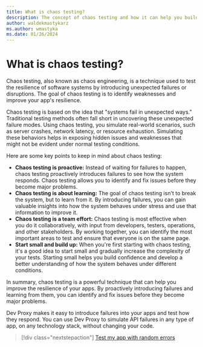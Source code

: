```yaml
---
title: What is chaos testing?
description: The concept of chaos testing and how it can help you build more resilient apps
author: waldekmastykarz
ms.author: wmastyka
ms.date: 01/26/2024
---
```


# What is chaos testing?

Chaos testing, also known as chaos engineering, is a technique used to test the resilience of software systems by introducing unexpected failures or disruptions. The goal of chaos testing is to identify weaknesses and improve your app's resilience.

Chaos testing is based on the idea that "systems fail in unexpected ways." Traditional testing methods often fall short in uncovering these unexpected failure modes. Using chaos testing, you simulate real-world scenarios, such as server crashes, network latency, or resource exhaustion. Simulating these behaviors helps in exposing hidden issues and weaknesses that might not be evident under normal testing conditions.

Here are some key points to keep in mind about chaos testing:

- **Chaos testing is proactive:** Instead of waiting for failures to happen, chaos testing proactively introduces failures to see how the system responds. Chaos testing allows you to identify and fix issues before they become major problems.
- **Chaos testing is about learning:** The goal of chaos testing isn't to break the system, but to learn from it. By introducing failures, you can gain valuable insights into how the system behaves under stress and use that information to improve it.
- **Chaos testing is a team effort:** Chaos testing is most effective when you do it collaboratively, with input from developers, testers, operations, and other stakeholders. By working together, you can identify the most important areas to test and ensure that everyone is on the same page.
- **Start small and build up:** When you're first starting with chaos testing, it's a good idea to start small and gradually increase the complexity of your tests. Starting small helps you build confidence and develop a better understanding of how the system behaves under different conditions.

In summary, chaos testing is a powerful technique that can help you improve the resilience of your apps. By proactively introducing failures and learning from them, you can identify and fix issues before they become major problems.

Dev Proxy makes it easy to introduce failures into your apps and test how they respond. You can use Dev Proxy to simulate API failures in any type of app, on any technology stack, without changing your code.

> [!div class="nextstepaction"]
> [Test my app with random errors](../how-to/test-my-app-with-random-errors.md)
